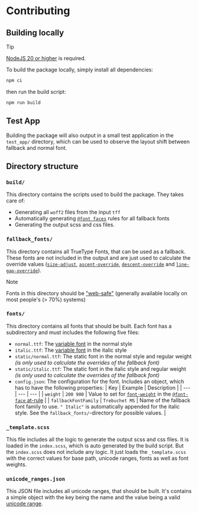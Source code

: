 # Contributing

## Building locally

> [!TIP]  
> [NodeJS 20 or higher](https://nodejs.org/) is required.

To build the package locally, simply install all dependencies:

```sh
npm ci
```

then run the build script:

```sh
npm run build
```

## Test App

Building the package will also output in a small test application in the `test_app/` directory, which can be used to observe the layout shift between fallback and normal font.

## Directory structure

### `build/`

This directory contains the scripts used to build the package. They takes care of:

- Generating all `woff2` files from the input `tff`
- Automatically generating [`@font faces`](https://developer.mozilla.org/en-US/docs/Web/CSS/@font-face) rules for all fallback fonts
- Generating the output scss and css files.

### `fallback_fonts/`

This directory contains all TrueType Fonts, that can be used as a fallback. These fonts are not included in the output and are just used to calculate the override values ([`size-adjust`](https://developer.mozilla.org/en-US/docs/Web/CSS/@font-face/size-adjust), [`ascent-override`](https://developer.mozilla.org/en-US/docs/Web/CSS/@font-face/ascent-override), [`descent-override`](https://developer.mozilla.org/en-US/docs/Web/CSS/@font-face/descent-override) and [`line-gap-override`](https://developer.mozilla.org/en-US/docs/Web/CSS/@font-face/line-gap-override)).

> [!NOTE]
> Fonts in this directory should be ["web-safe"](https://www.cssfontstack.com/) (generally available locally on most people's (> 70%) systems)

### `fonts/`

This directory contains all fonts that should be built. Each font has a subdirectory and must includes the following five files:

- `normal.ttf`: The [variable font](https://fonts.google.com/knowledge/introducing_type/introducing_variable_fonts) in the normal style
- `italic.ttf`: The [variable font](https://fonts.google.com/knowledge/introducing_type/introducing_variable_fonts) in the italic style
- `static/normal.ttf`: The static font in the normal style and regular weight _(is only used to calculate the overrides of the fallback font)_
- `static/italic.ttf`: The static font in the italic style and regular weight _(is only used to calculate the overrides of the fallback font)_
- `config.json`: The configuration for the font. Includes an object, which has to have the following properties:
  | Key | Example | Description |
  | --- | --- | --- |
  | `weight` | `200 900` | Value to set for [`font-weight`](https://developer.mozilla.org/en-US/docs/Web/CSS/@font-face/font-weight) in the [`@font-face` at-rule](https://developer.mozilla.org/en-US/docs/Web/CSS/@font-face) |
  | `fallbackFontFamily` | `Trebuchet MS` | Name of the fallback font family to use. `" Italic"` is automatically appended for the italic style. See the `fallback_fonts/`-directory for possible values. |

### `_template.scss`

This file includes all the logic to generate the output scss and css files. It is loaded in the `index.scss`, which is auto generated by the build script. But the `index.scss` does not include any logic. It just loads the `_template.scss` with the correct values for base path, unicode ranges, fonts as well as font weights.

### `unicode_ranges.json`

This JSON file includes all unicode ranges, that should be built. It's contains a simple object with the key being the name and the value being a valid [unicode range](https://developer.mozilla.org/en-US/docs/Web/CSS/@font-face/unicode-range#values).
